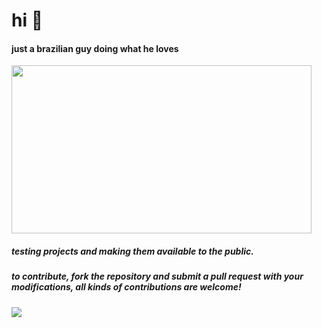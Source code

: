 # hi 👋

#### just a brazilian guy doing what he loves
<img src="https://media.giphy.com/media/DLno4iRM43kYrwKnKr/giphy.gif" width="480" height="269">



##### testing projects and making them available to the public. 
##### to contribute, fork the repository and submit a pull request with your modifications, all kinds of contributions are welcome!

![](https://komarev.com/ghpvc/?username=eozri&color=blueviolet)

